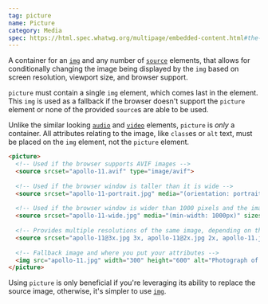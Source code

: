 ```yaml
---
tag: picture
name: Picture
category: Media
spec: https://html.spec.whatwg.org/multipage/embedded-content.html#the-picture-element
---
```


A container for an [`img`](#img) and any number of [`source`](#sources) elements, that allows for conditionally changing the image being displayed by the `img` based on screen resolution, viewport size, and browser support.

`picture` must contain a single `img` element, which comes last in the element. This `img` is used as a fallback if the browser doesn't support the `picture` element or none of the provided `source`s are able to be used.

Unlike the similar looking [`audio`](#audio) and [`video`](#video) elements, `picture` is _only_ a container. All attributes relating to the image, like `class`es or `alt` text, must be placed on the `img` element, not the `picture` element.

<!-- prettier-ignore-start -->
```html
<picture>
  <!-- Used if the browser supports AVIF images -->
  <source srcset="apollo-11.avif" type="image/avif">
  
  <!-- Used if the browser window is taller than it is wide --> 
  <source srcset="apollo-11-portrait.jpg" media="(orientation: portrait)">
  
  <!-- Used if the browser window is wider than 1000 pixels and the image takes up 100% of the viewport width -->
  <source srcset="apollo-11-wide.jpg" media="(min-width: 1000px)" sizes="100vw" width="1000">
  
  <!-- Provides multiple resolutions of the same image, depending on the display's pixel density -->
  <source srcset="apollo-11@3x.jpg 3x, apollo-11@2x.jpg 2x, apollo-11.jpg">
  
  <!-- Fallback image and where you put your attributes -->
  <img src="apollo-11.jpg" width="300" height="600" alt="Photograph of the Apollo 11 Saturn V rocket mid-launch, taken from the top of the launch tower.">
</picture>
```
<!-- prettier-ignore-end -->

Using `picture` is only beneficial if you're leveraging its ability to replace the source image, otherwise, it's simpler to use [`img`](#img).
